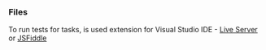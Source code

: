 ### Files

To run tests for tasks, is used extension for Visual Studio IDE - [Live Server](https://marketplace.visualstudio.com/items?itemName=ritwickdey.LiveServer) or [JSFiddle](https://jsfiddle.net/)